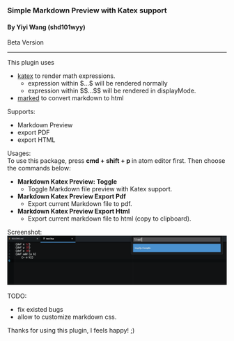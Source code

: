 ### Simple Markdown Preview with Katex support
#### By Yiyi Wang (shd101wyy)
Beta Version

---
This plugin uses
- [katex](https://github.com/Khan/KaTeX) to render math expressions.
    - expression within $\$...\$$ will be rendered normally
    - expression within $\$\$...\$\$$ will be rendered in displayMode.
- [marked](https://github.com/chjj/marked) to convert markdown to html

Supports:
- Markdown Preview
- export PDF
- export HTML

Usages:  
To use this package, press <strong> cmd + shift + p </strong> in atom editor first. Then choose the commands below:
- <strong>Markdown Katex Preview: Toggle</strong>
    - Toggle Markdown file preview with Katex support.
- <strong>Markdown Katex Preview Export Pdf </strong>
    - Export current Markdown file to pdf.
- <strong>Markdown Katex Preview Export Html</strong>
    - Export current markdown file to html (copy to clipboard).

Screenshot:
 ![screenshot1](https://github.com/shd101wyy/atom-lisp2js-preview/blob/master/screenshot/snip1.png?raw=true)

TODO:
- fix existed bugs
- allow to customize markdown css.

Thanks for using this plugin, I feels happy! ;)
